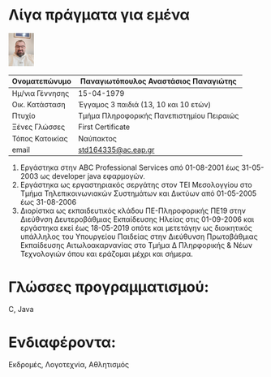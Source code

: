 
# **Λίγα πράγματα για εμένα**

<img src="me1.jpg" alt="Profile Picture" style="width:50px;height:65px;">

|Ονοματεπώνυμο|Παναγιωτόπουλος Αναστάσιος Παναγιώτης|
|---|---|
|Ημ/νια Γέννησης|15-04-1979|
|Οικ. Κατάσταση|Έγγαμος 3 παιδιά (13, 10 και 10 ετών)|
|Πτυχίο|Τμήμα Πληροφορικής Πανεπιστημίου Πειραιώς|
|Ξένες Γλώσσες|First Certificate|
|Τόπος Κατοικίας|Ναύπακτος|
|email|std164335@ac.eap.gr|

1. Εργάστηκα στην ABC Professional Services από 01-08-2001 έως 31-05-2003 ως developer java εφαρμογών.
2. Εργάστηκα ως εργαστηριακός σεργάτης στον ΤΕΙ Μεσολογγίου στο Τμήμα Τηλεπικοινωνιακών Συστημάτων και Δικτύων από 01-05-2005 έως 31-08-2006
2. Διορίστκα ως εκπαιδευτικός κλάδου ΠΕ-Πληροφορικής ΠΕ19 στην Διεύθνση Δευτεροβάθμιας Εκπαίδευσης Ηλείας στις 01-09-2006 και εργάστηκα εκεί έως 18-05-2019 οπότε και μετετάγην ως διοικητικός υπάλληλος του Υπουργείου Παιδείας στην Διεύθυνση Πρωτοβάθμιας Εκπαίδευσης Αιτωλοακαρνανίας στο Τμήμα Δ Πληρφορικής & Νέων Τεχνολογιών όπου και εράζομαι μέχρι και σήμερα.

# **Γλώσσες προγραμματισμού:**
C, Java

# **Ενδιαφέροντα:** 
Εκδρομές, Λογοτεχνία, Αθλητισμός
